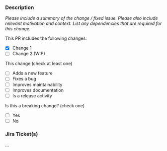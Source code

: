 ### Description

<em>Please include a summary of the change / fixed issue. Please also include relevant motivation and context. List any dependencies that are required for this change.</em>

This PR includes the following changes:
- [x] Change 1
- [ ] Change 2 (WIP)

This change (check at least one)

- [ ] Adds a new feature
- [ ] Fixes a bug
- [ ] Improves maintainability
- [ ] Improves documentation
- [ ] Is a release activity

Is this a breaking change? (check one)

- [ ] Yes
- [ ] No

### Jira Ticket(s)
...

